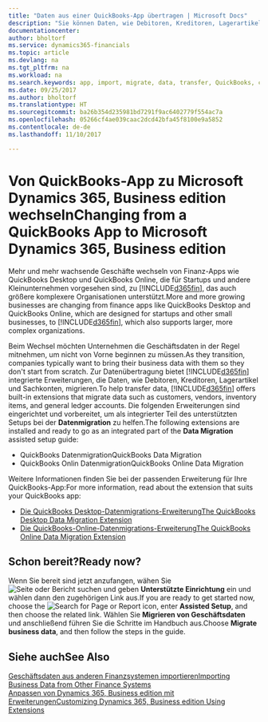 ```yaml
---
title: "Daten aus einer QuickBooks-App übertragen | Microsoft Docs"
description: "Sie können Daten, wie Debitoren, Kreditoren, Lagerartikel und Sachkonten aus QuickBooks-Apps auf Dynamics 365, Business edition migrieren."
documentationcenter: 
author: bholtorf
ms.service: dynamics365-financials
ms.topic: article
ms.devlang: na
ms.tgt_pltfrm: na
ms.workload: na
ms.search.keywords: app, import, migrate, data, transfer, QuickBooks, customize
ms.date: 09/25/2017
ms.author: bholtorf
ms.translationtype: HT
ms.sourcegitcommit: ba26b354d235981bd7291f9ac6402779f554ac7a
ms.openlocfilehash: 05266cf4ae039caac2dcd42bfa45f8100e9a5852
ms.contentlocale: de-de
ms.lasthandoff: 11/10/2017

---
```



# <a name="changing-from-a-quickbooks-app-to-microsoft-dynamics-365-business-edition"></a><span data-ttu-id="444db-103">Von QuickBooks-App zu Microsoft Dynamics 365, Business edition wechseln</span><span class="sxs-lookup"><span data-stu-id="444db-103">Changing from a QuickBooks App to Microsoft Dynamics 365, Business edition</span></span>
<span data-ttu-id="444db-104">Mehr und mehr wachsende Geschäfte wechseln von Finanz-Apps wie QuickBooks Desktop und QuickBooks Online, die für Startups und andere Kleinunternehmen vorgesehen sind, zu [!INCLUDE[d365fin](includes/d365fin_md.md)], das auch größere komplexere Organisationen unterstützt.</span><span class="sxs-lookup"><span data-stu-id="444db-104">More and more growing businesses are changing from finance apps like QuickBooks Desktop and QuickBooks Online, which are designed for startups and other small businesses, to [!INCLUDE[d365fin](includes/d365fin_md.md)], which also supports larger, more complex organizations.</span></span> 

<span data-ttu-id="444db-105">Beim Wechsel möchten Unternehmen die Geschäftsdaten in der Regel mitnehmen, um nicht von Vorne beginnen zu müssen.</span><span class="sxs-lookup"><span data-stu-id="444db-105">As they transition, companies typically want to bring their business data with them so they don't start from scratch.</span></span> <span data-ttu-id="444db-106">Zur Datenübertragung bietet [!INCLUDE[d365fin](includes/d365fin_md.md)] integrierte Erweiterungen, die Daten, wie Debitoren, Kreditoren, Lagerartikel und Sachkonten, migrieren.</span><span class="sxs-lookup"><span data-stu-id="444db-106">To help transfer data, [!INCLUDE[d365fin](includes/d365fin_md.md)] offers built-in extensions that migrate data such as customers, vendors, inventory items, and general ledger accounts.</span></span> <span data-ttu-id="444db-107">Die folgenden Erweiterungen sind eingerichtet und vorbereitet, um als integrierter Teil des unterstützten Setups bei der **Datenmigration** zu helfen.</span><span class="sxs-lookup"><span data-stu-id="444db-107">The following extensions are installed and ready to go as an integrated part of the **Data Migration** assisted setup guide:</span></span>

* <span data-ttu-id="444db-108">QuickBooks Datenmigration</span><span class="sxs-lookup"><span data-stu-id="444db-108">QuickBooks Data Migration</span></span> 
* <span data-ttu-id="444db-109">QuickBooks Onlin Datenmigration</span><span class="sxs-lookup"><span data-stu-id="444db-109">QuickBooks Online Data Migration</span></span>

<span data-ttu-id="444db-110">Weitere Informationen finden Sie bei der passenden Erweiterung für Ihre QuickBooks-App:</span><span class="sxs-lookup"><span data-stu-id="444db-110">For more information, read about the extension that suits your QuickBooks app:</span></span>   

* [<span data-ttu-id="444db-111">Die QuickBooks Desktop-Datenmigrations-Erweiterung</span><span class="sxs-lookup"><span data-stu-id="444db-111">The QuickBooks Desktop Data Migration Extension</span></span>](ui-extensions-quickbooks-data-migration.md)
* [<span data-ttu-id="444db-112">Die QuickBooks-Online-Datenmigrations-Erweiterung</span><span class="sxs-lookup"><span data-stu-id="444db-112">The QuickBooks Online Data Migration Extension</span></span>](ui-extensions-quickbooks-online-data-migration.md)

## <a name="ready-now"></a><span data-ttu-id="444db-113">Schon bereit?</span><span class="sxs-lookup"><span data-stu-id="444db-113">Ready now?</span></span>
<span data-ttu-id="444db-114">Wenn Sie bereit sind jetzt anzufangen, wähen Sie ![Seite oder Bericht suchen](media/ui-search/search_small.png "Seiten- oder Berichtssymbol suchen") und geben **Unterstützte Einrichtung** ein und wählen dann den zugehörigen Link aus.</span><span class="sxs-lookup"><span data-stu-id="444db-114">If you are ready to get started now, choose the ![Search for Page or Report](media/ui-search/search_small.png "Search for Page or Report icon") icon, enter **Assisted Setup**, and then choose the related link.</span></span> <span data-ttu-id="444db-115">Wählen Sie **Migrieren von Geschäftsdaten** und anschließend führen Sie die Schritte im Handbuch aus.</span><span class="sxs-lookup"><span data-stu-id="444db-115">Choose **Migrate business data**, and then follow the steps in the guide.</span></span>

## <a name="see-also"></a><span data-ttu-id="444db-116">Siehe auch</span><span class="sxs-lookup"><span data-stu-id="444db-116">See Also</span></span>
[<span data-ttu-id="444db-117">Geschäftsdaten aus anderen Finanzsystemen importieren</span><span class="sxs-lookup"><span data-stu-id="444db-117">Importing Business Data from Other Finance Systems</span></span>](upload-data.md)  
[<span data-ttu-id="444db-118">Anpassen von Dynamics 365, Business edition mit Erweiterungen</span><span class="sxs-lookup"><span data-stu-id="444db-118">Customizing Dynamics 365, Business edition Using Extensions</span></span>](ui-extensions.md)   

